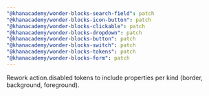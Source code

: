 ```yaml
---
"@khanacademy/wonder-blocks-search-field": patch
"@khanacademy/wonder-blocks-icon-button": patch
"@khanacademy/wonder-blocks-clickable": patch
"@khanacademy/wonder-blocks-dropdown": patch
"@khanacademy/wonder-blocks-button": patch
"@khanacademy/wonder-blocks-switch": patch
"@khanacademy/wonder-blocks-tokens": patch
"@khanacademy/wonder-blocks-form": patch
---
```


Rework action.disabled tokens to include properties per kind (border, background, foreground).
